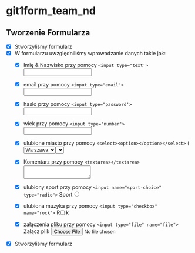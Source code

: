 # git1form_team_nd

## Tworzenie Formularza
- [x] Stworzyliśmy formularz
- [x] W formularzu uwzględniliśmy wprowadzanie danych takie jak:
    - [x] Imię & Nazwisko przy pomocy ```<input type="text'>``` <input type="text">
    - [x] email przy pomocy ```<input type="email'>``` <input type="email">
    - [x] hasło przy pomocy ```<input type="password'>``` <input type="password">
    - [x] wiek przy pomocy ```<input type="number'>``` <input type="number">
    - [x] ulubione miasto przy pomocy ```<select><option></option></select>``` 
        (<select name="cities">
            <option name="city-choice" value="Warszawa">Warszawa</option>
            <option name="city-choice" value="Bydgoszcz">Bydgoszcz</option>
        <select>)
    - [x] Komentarz przy pomocy ```<textarea></textarea>``` <textarea></textarea>

    - [x] ulubiony sport przy pomocy ```<input name="sport-choice" type="radio">``` <label>Sport<input type="radio" name="sport-choice"></label>
    - [x] ulubiona muzyka przy pomocy ```<input type="checkbox" name="rock">``` <label>Rock<input type="checkbox" name="rock"></label>
    - [x] załączenia pliku przy pomocy ```<input type="file" name="file">``` <label>Załącz plik <input type="file" name="file"></label>
- [x] Stworzyliśmy formularz